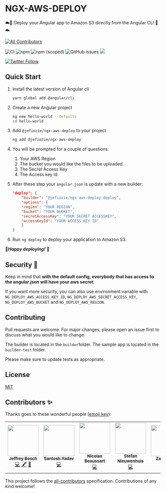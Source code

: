 # NGX-AWS-DEPLOY

☁️🚀 Deploy your Angular app to Amazon S3 directly from the Angular CLI  🚀☁️

<!-- ALL-CONTRIBUTORS-BADGE:START - Do not remove or modify this section -->
[![All Contributors](https://img.shields.io/badge/all_contributors-6-orange.svg?style=flat-square)](#contributors-)
<!-- ALL-CONTRIBUTORS-BADGE:END -->
![CI](https://github.com/Jefiozie/ngx-aws-deploy/workflows/Publish/badge.svg)
![npm](https://img.shields.io/npm/dw/@jefiozie/ngx-aws-deploy)
![npm (scoped)](https://img.shields.io/npm/v/@jefiozie/ngx-aws-deploy)
![GitHub issues](https://img.shields.io/github/issues/jefiozie/ngx-aws-deploy)
<a href="https://twitter.com/jefiozie">
<img src="https://img.shields.io/badge/say-thanks-ff69b4.svg"/>
</a>

  <a href="https://twitter.com/jefiozie">  
    <img alt="Twitter Follow" src="https://img.shields.io/twitter/follow/jefiozie?style=social">
  </a>

## Quick Start

1. Install the latest version of Angular cli

   ```sh
   yarn global add @angular/cli
   ```

2. Create a new Angular project

   ```sh
   ng new hello-world --defaults
   cd hello-world
   ```
3. Add `@jefiozie/ngx-aws-deploy` to your project 

    ```sh
    ng add @jefiozie/ngx-aws-deploy
    ```

4. You will be prompted for a couple of questions:

    1. Your AWS Region
    2. The bucket you would like the files to be uploaded.
    3. The Secret Access Key
    4. The Access key Id

5. After these step your `angular.json` is update with a new builder:

    ```json
    "deploy": {
        "builder": "@jefiozie/ngx-aws-deploy:deploy",
        "options": {
        "region": "YOUR REGION",
        "bucket": "YOUR BUCKET",
        "secretAccessKey": "YOUR SECRET ACCESSKEY",
        "accessKeyId": "YOUR ACCESS KEY ID"
        }
    }
    ```
6. Run `ng deploy` to deploy your application to Amazon S3.



🚀***Happy deploying!*** 🚀

## Security 🔑

Keep in mind that **with the default config, everybody that has access to the angular.json will have your aws secret**.

If you want more security, you can also use environment variable with `NG_DEPLOY_AWS_ACCESS_KEY_ID`, `NG_DEPLOY_AWS_SECRET_ACCESS_KEY`, `NG_DEPLOY_AWS_BUCKET` and `NG_DEPLOY_AWS_REGION`.


## Contributing

Pull requests are welcome. For major changes, please open an issue first to discuss what you would like to change.

The builder is located in the `builder`folder.
The sample app is located in the `builder-test` folder.

Please make sure to update tests as appropriate.

## License

[MIT](./LICENSE)

## Contributors ✨

Thanks goes to these wonderful people ([emoji key](https://allcontributors.org/docs/en/emoji-key)):

<!-- ALL-CONTRIBUTORS-LIST:START - Do not remove or modify this section -->
<!-- prettier-ignore-start -->
<!-- markdownlint-disable -->
<table>
  <tr>
    <td align="center"><a href="https://jefiozie.github.io"><img src="https://avatars0.githubusercontent.com/u/17835373?v=4" width="100px;" alt=""/><br /><sub><b>Jeffrey Bosch</b></sub></a><br /><a href="https://github.com/Jefiozie/ngx-aws-deploy/commits?author=Jefiozie" title="Code">💻</a> <a href="#content-Jefiozie" title="Content">🖋</a> <a href="https://github.com/Jefiozie/ngx-aws-deploy/pulls?q=is%3Apr+reviewed-by%3AJefiozie" title="Reviewed Pull Requests">👀</a></td>
    <td align="center"><a href="https://www.santoshyadav.dev"><img src="https://avatars3.githubusercontent.com/u/11923975?v=4" width="100px;" alt=""/><br /><sub><b>Santosh Yadav</b></sub></a><br /><a href="https://github.com/Jefiozie/ngx-aws-deploy/commits?author=santoshyadav198613" title="Code">💻</a></td>
    <td align="center"><a href="https://github.com/beaussart"><img src="https://avatars0.githubusercontent.com/u/7281023?v=4" width="100px;" alt=""/><br /><sub><b>Nicolas Beaussart</b></sub></a><br /><a href="https://github.com/Jefiozie/ngx-aws-deploy/commits?author=beaussart" title="Code">💻</a></td>
    <td align="center"><a href="https://stefannieuwenhuis.github.io/"><img src="https://avatars1.githubusercontent.com/u/12104589?v=4" width="100px;" alt=""/><br /><sub><b>Stefan Nieuwenhuis</b></sub></a><br /><a href="https://github.com/Jefiozie/ngx-aws-deploy/commits?author=StefanNieuwenhuis" title="Code">💻</a></td>
    <td align="center"><a href="https://github.com/zack9433"><img src="https://avatars3.githubusercontent.com/u/1610642?v=4" width="100px;" alt=""/><br /><sub><b>Zack Yang</b></sub></a><br /><a href="https://github.com/Jefiozie/ngx-aws-deploy/commits?author=zack9433" title="Code">💻</a></td>
    <td align="center"><a href="https://djhouseknecht.github.io/"><img src="https://avatars2.githubusercontent.com/u/32391370?v=4" width="100px;" alt=""/><br /><sub><b>David Houseknecht</b></sub></a><br /><a href="https://github.com/Jefiozie/ngx-aws-deploy/commits?author=djhouseknecht" title="Documentation">📖</a></td>
  </tr>
</table>

<!-- markdownlint-enable -->
<!-- prettier-ignore-end -->
<!-- ALL-CONTRIBUTORS-LIST:END -->

This project follows the [all-contributors](https://github.com/all-contributors/all-contributors) specification. Contributions of any kind welcome!
